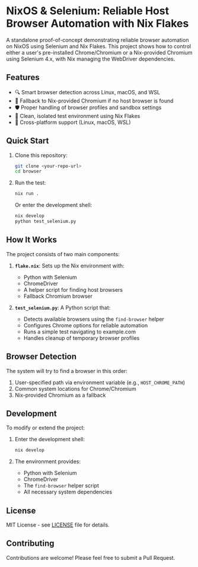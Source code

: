 # NixOS & Selenium: Reliable Host Browser Automation with Nix Flakes

A standalone proof-of-concept demonstrating reliable browser automation on NixOS using Selenium and Nix Flakes. This project shows how to control either a user's pre-installed Chrome/Chromium or a Nix-provided Chromium using Selenium 4.x, with Nix managing the WebDriver dependencies.

## Features

- 🔍 Smart browser detection across Linux, macOS, and WSL
- 🔄 Fallback to Nix-provided Chromium if no host browser is found
- 🛡️ Proper handling of browser profiles and sandbox settings
- 🧪 Clean, isolated test environment using Nix Flakes
- 🔧 Cross-platform support (Linux, macOS, WSL)

## Quick Start

1. Clone this repository:
   ```bash
   git clone <your-repo-url>
   cd browser
   ```

2. Run the test:
   ```bash
   nix run .
   ```

   Or enter the development shell:
   ```bash
   nix develop
   python test_selenium.py
   ```

## How It Works

The project consists of two main components:

1. **`flake.nix`**: Sets up the Nix environment with:
   - Python with Selenium
   - ChromeDriver
   - A helper script for finding host browsers
   - Fallback Chromium browser

2. **`test_selenium.py`**: A Python script that:
   - Detects available browsers using the `find-browser` helper
   - Configures Chrome options for reliable automation
   - Runs a simple test navigating to example.com
   - Handles cleanup of temporary browser profiles

## Browser Detection

The system will try to find a browser in this order:
1. User-specified path via environment variable (e.g., `HOST_CHROME_PATH`)
2. Common system locations for Chrome/Chromium
3. Nix-provided Chromium as a fallback

## Development

To modify or extend the project:

1. Enter the development shell:
   ```bash
   nix develop
   ```

2. The environment provides:
   - Python with Selenium
   - ChromeDriver
   - The `find-browser` helper script
   - All necessary system dependencies

## License

MIT License - see [LICENSE](LICENSE) file for details.

## Contributing

Contributions are welcome! Please feel free to submit a Pull Request. 